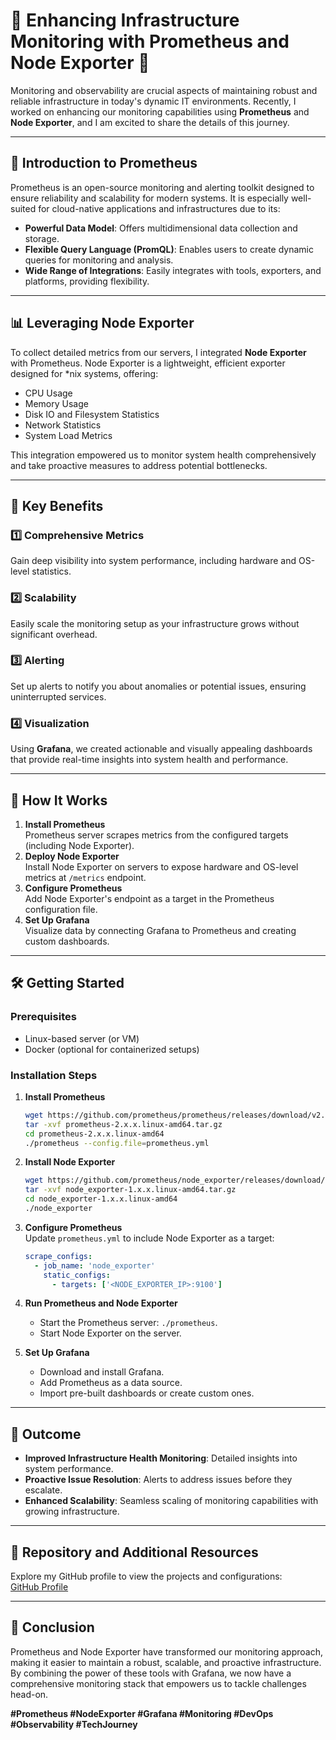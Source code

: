 # 🚀 Enhancing Infrastructure Monitoring with Prometheus and Node Exporter 🚀  

Monitoring and observability are crucial aspects of maintaining robust and reliable infrastructure in today's dynamic IT environments. Recently, I worked on enhancing our monitoring capabilities using **Prometheus** and **Node Exporter**, and I am excited to share the details of this journey.

---

## 📌 Introduction to Prometheus  
Prometheus is an open-source monitoring and alerting toolkit designed to ensure reliability and scalability for modern systems. It is especially well-suited for cloud-native applications and infrastructures due to its:  
- **Powerful Data Model**: Offers multidimensional data collection and storage.  
- **Flexible Query Language (PromQL)**: Enables users to create dynamic queries for monitoring and analysis.  
- **Wide Range of Integrations**: Easily integrates with tools, exporters, and platforms, providing flexibility.  

---

## 📊 Leveraging Node Exporter  
To collect detailed metrics from our servers, I integrated **Node Exporter** with Prometheus. Node Exporter is a lightweight, efficient exporter designed for *nix systems, offering:  
- CPU Usage  
- Memory Usage  
- Disk IO and Filesystem Statistics  
- Network Statistics  
- System Load Metrics  

This integration empowered us to monitor system health comprehensively and take proactive measures to address potential bottlenecks.

---

## 🔧 Key Benefits  
### 1️⃣ **Comprehensive Metrics**  
Gain deep visibility into system performance, including hardware and OS-level statistics.  
### 2️⃣ **Scalability**  
Easily scale the monitoring setup as your infrastructure grows without significant overhead.  
### 3️⃣ **Alerting**  
Set up alerts to notify you about anomalies or potential issues, ensuring uninterrupted services.  
### 4️⃣ **Visualization**  
Using **Grafana**, we created actionable and visually appealing dashboards that provide real-time insights into system health and performance.

---

## 🚀 How It Works  
1. **Install Prometheus**  
   Prometheus server scrapes metrics from the configured targets (including Node Exporter).  
2. **Deploy Node Exporter**  
   Install Node Exporter on servers to expose hardware and OS-level metrics at `/metrics` endpoint.  
3. **Configure Prometheus**  
   Add Node Exporter's endpoint as a target in the Prometheus configuration file.  
4. **Set Up Grafana**  
   Visualize data by connecting Grafana to Prometheus and creating custom dashboards.  

---

## 🛠️ Getting Started  
### Prerequisites  
- Linux-based server (or VM)  
- Docker (optional for containerized setups)  

### Installation Steps  
1. **Install Prometheus**  
   ```bash  
   wget https://github.com/prometheus/prometheus/releases/download/v2.x.x/prometheus-2.x.x.linux-amd64.tar.gz  
   tar -xvf prometheus-2.x.x.linux-amd64.tar.gz  
   cd prometheus-2.x.x.linux-amd64  
   ./prometheus --config.file=prometheus.yml  
   ```  

2. **Install Node Exporter**  
   ```bash  
   wget https://github.com/prometheus/node_exporter/releases/download/v1.x.x/node_exporter-1.x.x.linux-amd64.tar.gz  
   tar -xvf node_exporter-1.x.x.linux-amd64.tar.gz  
   cd node_exporter-1.x.x.linux-amd64  
   ./node_exporter  
   ```  

3. **Configure Prometheus**  
   Update `prometheus.yml` to include Node Exporter as a target:  
   ```yaml  
   scrape_configs:  
     - job_name: 'node_exporter'  
       static_configs:  
         - targets: ['<NODE_EXPORTER_IP>:9100']  
   ```  

4. **Run Prometheus and Node Exporter**  
   - Start the Prometheus server: `./prometheus`.  
   - Start Node Exporter on the server.  

5. **Set Up Grafana**  
   - Download and install Grafana.  
   - Add Prometheus as a data source.  
   - Import pre-built dashboards or create custom ones.

---

## 🎯 Outcome  
- **Improved Infrastructure Health Monitoring**: Detailed insights into system performance.  
- **Proactive Issue Resolution**: Alerts to address issues before they escalate.  
- **Enhanced Scalability**: Seamless scaling of monitoring capabilities with growing infrastructure.  

---

## 📂 Repository and Additional Resources  
Explore my GitHub profile to view the projects and configurations:  
[GitHub Profile](https://github.com/Sahil2k24)

---

## 📌 Conclusion  
Prometheus and Node Exporter have transformed our monitoring approach, making it easier to maintain a robust, scalable, and proactive infrastructure. By combining the power of these tools with Grafana, we now have a comprehensive monitoring stack that empowers us to tackle challenges head-on.

**#Prometheus #NodeExporter #Grafana #Monitoring #DevOps #Observability #TechJourney**  
